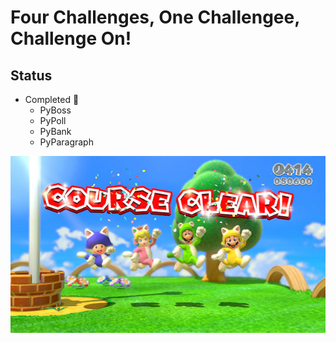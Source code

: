 # Four Challenges, One Challengee, Challenge On!

## Status

* Completed :beer:
    * PyBoss
    * PyPoll
    * PyBank
    * PyParagraph

![It's a me, a Mario!](images/complete.jpg)
